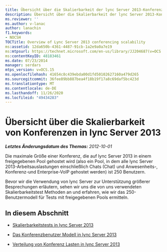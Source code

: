 ```yaml
---
title: Übersicht über die Skalierbarkeit der lync Server 2013-Konferenz
description: Übersicht über die Skalierbarkeit der lync Server 2013-Konferenz
ms.reviewer: ''
ms.author: v-lanac
author: lanachin
f1.keywords:
- NOCSH
TOCTitle: Overview of Lync Server 2013 conferencing scalability
ms:assetid: 12da650b-4361-4487-91cb-1a2e9a0a7e19
ms:mtpsurl: https://technet.microsoft.com/en-us/library/JJ204687(v=OCS.15)
ms:contentKeyID: 48183461
ms.date: 07/23/2014
manager: serdars
mtps_version: v=OCS.15
ms.openlocfilehash: 41654c8c439ebda00d1fd50102627160a479d265
ms.sourcegitcommit: 36fee89bb887bea4f18b19f17a8c69daf5bc423d
ms.translationtype: MT
ms.contentlocale: de-DE
ms.lasthandoff: 11/26/2020
ms.locfileid: "49434283"
---
```

# <a name="overview-of-conferencing-scalability-in-lync-server-2013"></a>Übersicht über die Skalierbarkeit von Konferenzen in lync Server 2013

<div data-xmlns="http://www.w3.org/1999/xhtml">

<div class="topic" data-xmlns="http://www.w3.org/1999/xhtml" data-msxsl="urn:schemas-microsoft-com:xslt" data-cs="https://msdn.microsoft.com/">

<div data-asp="https://msdn2.microsoft.com/asp">



</div>

<div id="mainSection">

<div id="mainBody">

<span> </span>

_**Letztes Änderungsdatum des Themas:** 2012-10-01_

Die maximale Größe einer Konferenz, die auf lync Server 2013 in einem freigegebenen Pool gehostet wird (also ein Pool, in dem alle lync Server 2013-Arbeitsauslastungen einschließlich Chats (Chat) und Anwesenheits-, Konferenz-und Enterprise-VoIP gehostet werden) ist 250 Benutzern.

Bevor wir die Verwendung von lync Server zur Unterstützung größerer Besprechungen erläutern, sehen wir uns die von uns verwendeten Skalierbarkeitstest Methoden an und erfahren, wie wir das 250-Benutzermodell für Tests mit freigegebenen Pools ermitteln.

<div>

## <a name="in-this-section"></a>In diesem Abschnitt

  - [Skalierbarkeitstests in lync Server 2013](lync-server-2013-scalability-testing.md)

  - [Das Konferenzbenutzer Modell in lync Server 2013](lync-server-2013-conferencing-user-model.md)

  - [Verteilung von Konferenz Lasten in lync Server 2013](lync-server-2013-conferencing-load-distribution.md)

</div>

</div>

<span> </span>

</div>

</div>

</div>

